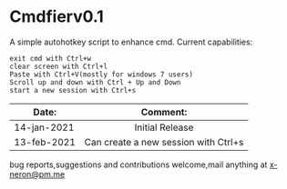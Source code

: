# Cmdfierv0.1
A simple autohotkey script to enhance cmd.
Current capabilities:
```
exit cmd with Ctrl+w
clear screen with Ctrl+l
Paste with Ctrl+V(mostly for windows 7 users)
Scroll up and down with Ctrl + Up and Down
start a new session with Ctrl+s
```
| Date:         | Comment:                                       | 
| ------------- |:-------------:                                 | 
| 14-jan-2021   | Initial Release                                | 
| 13-feb-2021    |Can create a new session with Ctrl+s            | 

bug reports,suggestions and contributions welcome,mail anything at x-neron@pm.me


